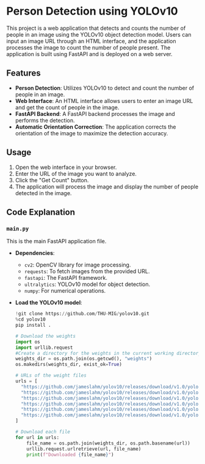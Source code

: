 # Person Detection using YOLOv10

This project is a web application that detects and counts the number of people in an image using the YOLOv10 object detection model. Users can input an image URL through an HTML interface, and the application processes the image to count the number of people present. The application is built using FastAPI and is deployed on a web server.

## Features

- **Person Detection**: Utilizes YOLOv10 to detect and count the number of people in an image.
- **Web Interface**: An HTML interface allows users to enter an image URL and get the count of people in the image.
- **FastAPI Backend**: A FastAPI backend processes the image and performs the detection.
- **Automatic Orientation Correction**: The application corrects the orientation of the image to maximize the detection accuracy.

## Usage

1. Open the web interface in your browser.
2. Enter the URL of the image you want to analyze.
3. Click the "Get Count" button.
4. The application will process the image and display the number of people detected in the image.

## Code Explanation

### `main.py`

This is the main FastAPI application file.

- **Dependencies**:
  - `cv2`: OpenCV library for image processing.
  - `requests`: To fetch images from the provided URL.
  - `fastapi`: The FastAPI framework.
  - `ultralytics`: YOLOv10 model for object detection.
  - `numpy`: For numerical operations.

- **Load the YOLOv10 model**:
  ```python
  !git clone https://github.com/THU-MIG/yolov10.git
  %cd yolov10
  pip install .

  # Download the weights
  import os
  import urllib.request
  #Create a directory for the weights in the current working directory
  weights_dir = os.path.join(os.getcwd(), "weights")
  os.makedirs(weights_dir, exist_ok=True)

  # URLs of the weight files
  urls = [
    "https://github.com/jameslahm/yolov10/releases/download/v1.0/yolov10n.pt",
    "https://github.com/jameslahm/yolov10/releases/download/v1.0/yolov10s.pt",
    "https://github.com/jameslahm/yolov10/releases/download/v1.0/yolov10m.pt",
    "https://github.com/jameslahm/yolov10/releases/download/v1.0/yolov10b.pt",
    "https://github.com/jameslahm/yolov10/releases/download/v1.0/yolov10x.pt",
    "https://github.com/jameslahm/yolov10/releases/download/v1.0/yolov10l.pt"
  ]

  # Download each file
  for url in urls:
      file_name = os.path.join(weights_dir, os.path.basename(url))
      urllib.request.urlretrieve(url, file_name)
      print(f"Downloaded {file_name}")

